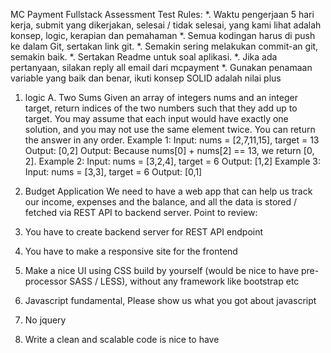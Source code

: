 MC Payment Fullstack Assessment Test
Rules:
*. Waktu pengerjaan 5 hari kerja, submit yang dikerjakan, selesai / tidak selesai, yang kami
lihat adalah konsep, logic, kerapian dan pemahaman
*. Semua kodingan harus di push ke dalam Git, sertakan link git.
*. Semakin sering melakukan commit-an git, semakin baik.
*. Sertakan Readme untuk soal aplikasi.
*. Jika ada pertanyaan, silakan reply all email dari mcpayment
*. Gunakan penamaan variable yang baik dan benar, ikuti konsep SOLID adalah nilai plus


1. logic
A. Two Sums
Given an array of integers nums and an integer target, return indices of the two numbers
such that they add up to target.
You may assume that each input would have exactly one solution, and you may not use
the same element twice. You can return the answer in any order.
Example 1:
Input: nums = [2,7,11,15], target = 13
Output: [0,2]
Output: Because nums[0] + nums[2] == 13, we return [0, 2].
Example 2:
Input: nums = [3,2,4], target = 6
Output: [1,2]
Example 3:
Input: nums = [3,3], target = 6
Output: [0,1]


2. Budget Application
We need to have a web app that can help us track our income, expenses and the balance,
and all the data is stored / fetched via REST API to backend server.
Point to review:
1. You have to create backend server for REST API endpoint
2. You have to make a responsive site for the frontend
3. Make a nice UI using CSS build by yourself (would be nice to have pre-processor
SASS / LESS), without any framework like bootstrap etc
4. Javascript fundamental, Please show us what you got about javascript
5. No jquery
6. Write a clean and scalable code is nice to have
